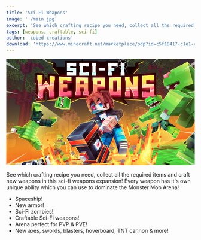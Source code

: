 ```yaml
---
title: 'Sci-Fi Weapons'
image: './main.jpg'
excerpt: 'See which crafting recipe you need, collect all the required items and craft new weapons in this sci-fi weapons expansion!'
tags: [weapons, craftable, sci-fi]
author: 'cubed-creations'
download: 'https://www.minecraft.net/marketplace/pdp?id=c5f18417-c1e1-49e6-9218-d18858d1f5c5'
---
```


![Thumbnail](/creations/scifi-weapons/main.jpg)

See which crafting recipe you need, collect all the required items and craft new weapons in this sci-fi weapons expansion! Every weapon has it's own unique ability which you can use to dominate the Monster Mob Arena!

-   Spaceship!
-   New armor!
-   Sci-Fi zombies!
-   Craftable Sci-Fi weapons!
-   Arena perfect for PVP & PVE!
-   New axes, swords, blasters, hoverboard, TNT cannon & more!
